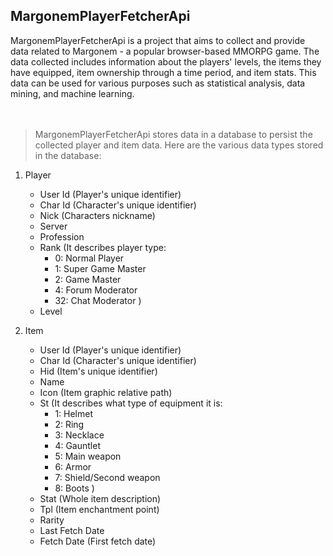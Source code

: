 <h2>MargonemPlayerFetcherApi</h2>
MargonemPlayerFetcherApi is a project that aims to collect and provide
data related to Margonem - a popular browser-based MMORPG game. 
The data collected includes information about the players' levels,
the items they have equipped, item ownership through a time period,
and item stats. This data can be used for various purposes such as 
statistical analysis, data mining, and machine learning.
<br /><br /><br />

> MargonemPlayerFetcherApi stores data in a database to persist the collected player and item data. Here are the various data types stored in the database:



1. Player 
	- User Id (Player's unique identifier)
	- Char Id (Character's unique identifier)
	- Nick (Characters nickname)
	- Server
	- Profession
	- Rank (It describes player type:
		- 0: Normal Player
		- 1: Super Game Master
		- 2: Game Master
		- 4: Forum Moderator
		- 32: Chat Moderator
)
	- Level


2. Item 
	- User Id (Player's unique identifier)
	- Char Id (Character's unique identifier)
	- Hid (Item's unique identifier)
	- Name
	- Icon (Item graphic relative path)
	- St (It describes what type of equipment it is:
	 	- 1: Helmet
		- 2: Ring
		- 3: Necklace
		- 4: Gauntlet
		- 5: Main weapon
		- 6: Armor
		- 7: Shield/Second weapon
		- 8: Boots
)
	- Stat (Whole item description)
	- Tpl (Item enchantment point)
	- Rarity
	- Last Fetch Date
	- Fetch Date (First fetch date)
